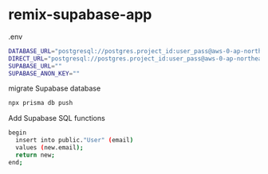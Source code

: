 # remix-supabase-app

.env

```bash
DATABASE_URL="postgresql://postgres.project_id:user_pass@aws-0-ap-northeast-1.pooler.supabase.com:5432/postgres"
DIRECT_URL="postgresql://postgres.project_id:user_pass@aws-0-ap-northeast-1.pooler.supabase.com:5432/postgres"
SUPABASE_URL=""
SUPABASE_ANON_KEY=""
```

migrate Supabase database

```bash
npx prisma db push
```

Add Supabase SQL  functions

```bash
begin
  insert into public."User" (email)
  values (new.email);
  return new;
end;
```